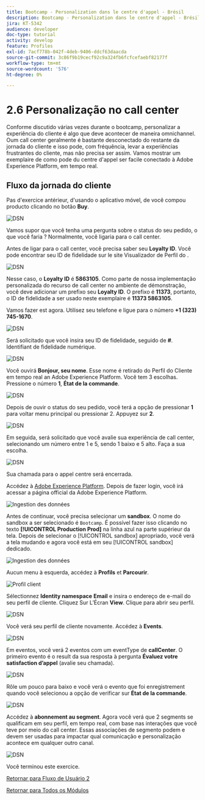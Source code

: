 ```yaml
---
title: Bootcamp - Personalization dans le centre d'appel - Brésil
description: Bootcamp - Personalization dans le centre d'appel - Brésil
jira: KT-5342
audience: developer
doc-type: tutorial
activity: develop
feature: Profiles
exl-id: 7acf778b-042f-4deb-9406-ddcf63daacda
source-git-commit: 3c86f9b19cecf92c9a324fb6fcfcefaebf82177f
workflow-type: tm+mt
source-wordcount: '576'
ht-degree: 0%

---
```


# 2.6 Personalização no call center

Conforme discutido várias vezes durante o bootcamp, personalizar a experiência do cliente é algo que deve acontecer de maneira omnichannel. Oum call center geralmente é bastante desconectado do restante da jornada do cliente e isso pode, com fréquência, levar a experiências frustrantes do cliente, mas não precisa ser assim. Vamos mostrar um exemplaire de como pode du centre d&#39;appel ser facile conectado à Adobe Experience Platform, em tempo real.

## Fluxo da jornada do cliente

Pas d&#39;exercice antérieur, d&#39;usando o aplicativo móvel, de você compou producto clicando no botão **Buy**.

![DSN](./images/app20.png)

Vamos supor que você tenha uma pergunta sobre o status do seu pedido, o que você faria ? Normalmente, você ligaria para o call center.

Antes de ligar para o call center, você precisa saber seu **Loyalty ID**. Você pode encontrar seu ID de fidelidade sur le site Visualizador de Perfil do .

![DSN](./images/cc1.png)

Nesse caso, o **Loyalty ID** é **5863105**. Como parte de nossa implementação personalizada do recurso de call center no ambiente de démonstração, você deve adicionar um prefixo seu **Loyalty ID**. O prefixo é **11373**, portanto, o ID de fidelidade a ser usado neste exemplaire é **11373 5863105**.

Vamos fazer est agora. Utilisez seu telefone e ligue para o número **+1 (323) 745-1670**.

![DSN](./images/cc2.png)

Será solicitado que você insira seu ID de fidelidade, seguido de **#**. Identifiant de fidelidade numérique.

![DSN](./images/cc3.png)

Você ouvirá **Bonjour, seu nome**. Esse nome é retirado do Perfil do Cliente em tempo real an Adobe Experience Platform. Você tem 3 escolhas. Pressione o número **1**, **État de la commande**.

![DSN](./images/cc4.png)

Depois de ouvir o status do seu pedido, você terá a opção de pressionar **1** para voltar menu principal ou pressionar 2. Appuyez sur **2**.

![DSN](./images/cc5.png)

Em seguida, será solicitado que você avalie sua experiência de call center, selecionando um número entre 1 e 5, sendo 1 baixo e 5 alto. Faça a sua escolha.

![DSN](./images/cc6.png)

Sua chamada para o appel centre será encerrada.

Accédez à [Adobe Experience Platform](https://experience.adobe.com/platform). Depois de fazer login, você irá acessar a página official da Adobe Experience Platform.

![Ingestion des données](./images/home.png)

Antes de continuar, você precisa selecionar um **sandbox**. O nome do sandbox a ser selecionado é ``Bootcamp``. É possível fazer isso clicando no texto **[!UICONTROL Production Prod]** na linha azul na parte supérieur da tela. Depois de selecionar o [!UICONTROL sandbox] apropriado, você verá a tela mudando e agora você está em seu [!UICONTROL sandbox] dedicado.

![Ingestion des données](./images/sb1.png)

Aucun menu à esquerda, accédez à **Profils** et **Parcourir**.

![Profil client](./images/homemenu.png)

Sélectionnez **Identity namespace** **Email** e insira o endereço de e-mail do seu perfil de cliente. Cliquez Sur L’Écran **View**. Clique para abrir seu perfil.

![DSN](./images/cc7.png)

Você verá seu perfil de cliente novamente. Accédez à **Events**.

![DSN](./images/cc8.png)

Em eventos, você verá 2 eventos com um eventType de **callCenter**. O primeiro evento é o result da sua resposta à pergunta **Évaluez votre satisfaction d’appel** (avalie seu chamada).

![DSN](./images/cc9.png)

Rôle um pouco para baixo e você verá o evento que foi enregistrement quando você selecionou a opção de verificar sur **État de la commande**.

![DSN](./images/cc10.png)

Accédez à **abonnement au segment**. Agora você verá que 2 segments se qualificam em seu perfil, em tempo real, com base nas interações que você teve por meio do call center. Essas associações de segmento podem e devem ser usadas para impactar qual comunicação e personalização acontece em qualquer outro canal.

![DSN](./images/cc11.png)

Você terminou este exercice.

[Retornar para Fluxo de Usuário 2](./uc2.md)

[Retornar para Todos os Módulos](../../overview.md)
